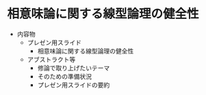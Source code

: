 # 相意味論に関する線型論理の健全性

- 内容物
	- プレゼン用スライド
		- 相意味論に関する線型論理の健全性
	- アブストラクト等
		- 修論で取り上げたいテーマ
		- そのための準備状況
		- プレゼン用スライドの要約

